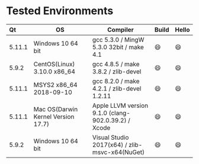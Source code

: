 # Tested Environments

| Qt     | OS                                 | Compiler                                            | Build   | Hello   |
| :----- | ---------------------------------- | --------------------------------------------------- | ------- | ------- |
| 5.11.1 | Windows 10 64 bit                  | gcc 5.3.0 / MingW 5.3.0 32bit / make 4.1            | :smile: | :smile: |
| 5.9.2  | CentOS(Linux) 3.10.0 x86_64        | gcc 4.8.5 / make 3.8.2 / zlib-devel                 | :smile: | :smile: |
| 5.11.1 | MSYS2 x86_64 2018-09-10            | gcc 8.2.0 / make 4.2.1 / zlib-devel 1.2.11          | :smile: | :smile: |
| 5.11.1 | Mac OS(Darwin Kernel Version 17.7) | Apple LLVM version 9.1.0 (clang-902.0.39.2) / Xcode | :smile: | :smile: |
| 5.9.2  | Windows 10 64 bit                  | Visual Studio 2017(x64) / zlib-msvc-x64(NuGet)      | :smile: | :smile: |

